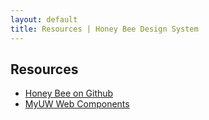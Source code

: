 ```yaml
---
layout: default
title: Resources | Honey Bee Design System
---
```

## Resources

- [Honey Bee on Github](https://github.com/UW-Madison-DoIT/honeybee-design-system)
- [MyUW Web Components](https://myuw-web-components.github.io/)
